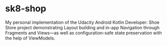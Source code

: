 # sk8-shop
 My personal implementation of the Udacity Android Kotlin Developer: Shoe Store project demonstrating Layout building and in-app Navigation through Fragments and Views––as well as configuration-safe state preservation with the help of ViewModels.
